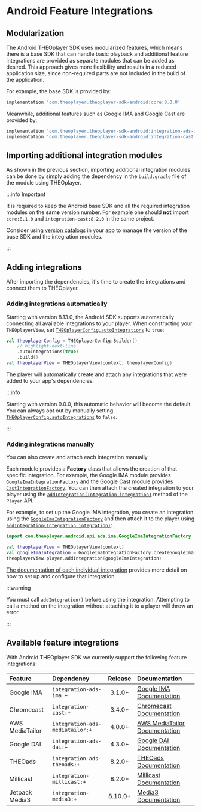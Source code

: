 # Android Feature Integrations

## Modularization

The Android THEOplayer SDK uses modularized features, which means there is a base SDK that can handle basic playback and additional feature integrations are provided as separate modules that can be added as desired.
This approach gives more flexibility and results in a reduced application size, since non-required parts are not included in the build of the application.

For example, the base SDK is provided by:

```groovy
implementation 'com.theoplayer.theoplayer-sdk-android:core:8.0.0'
```

Meanwhile, additional features such as Google IMA and Google Cast are provided by:

```groovy
implementation 'com.theoplayer.theoplayer-sdk-android:integration-ads-ima:8.0.0'
implementation 'com.theoplayer.theoplayer-sdk-android:integration-cast:8.0.0'
```

## Importing additional integration modules

As shown in the previous section, importing additional integration modules can be done by simply adding the dependency in the `build.gradle` file of the module using THEOplayer.

:::info Important

It is required to keep the Android base SDK and all the required integration modules on the **same** version number.
For example one should **not** import `core:8.1.0` and `integration-cast:8.2.0` in the same project.

Consider using [version catalogs](https://developer.android.com/build/migrate-to-catalogs) in your app
to manage the version of the base SDK and the integration modules.

:::

## Adding integrations

After importing the dependencies, it's time to create the integrations and connect them to THEOplayer.

### Adding integrations automatically

Starting with version 8.13.0, the Android SDK supports automatically connecting all available integrations to your player.
When constructing your `THEOplayerView`, set [`THEOplayerConfig.autoIntegrations`] to `true`:

```kotlin
val theoplayerConfig = THEOplayerConfig.Builder()
    // highlight-next-line
    .autoIntegrations(true)
    .build()
val theoplayerView = THEOplayerView(context, theoplayerConfig)
```

The player will automatically create and attach any integrations that were added to your app's dependencies.

:::info

Starting with version 9.0.0, this automatic behavior will become the default.
You can always opt out by manually setting [`THEOplayerConfig.autoIntegrations`] to `false`.

:::

### Adding integrations manually

You can also create and attach each integration manually.

Each module provides a **Factory** class that allows the creation of that specific integration.
For example, the Google IMA module provides [`GoogleImaIntegrationFactory`] and the Google Cast module provides [`CastIntegrationFactory`].
You can then attach the created integration to your player using the [`addIntegration(Integration integration)`][Player.addIntegration] method
of the `Player` API.

For example, to set up the Google IMA integration, you create an integration using the [`GoogleImaIntegrationFactory`]
and then attach it to the player using [`addIntegration(Integration integration)`][Player.addIntegration]:

```kotlin
import com.theoplayer.android.api.ads.ima.GoogleImaIntegrationFactory

val theoplayerView = THEOplayerView(context)
val googleImaIntegration = GoogleImaIntegrationFactory.createGoogleImaIntegration(theoplayerView)
theoplayerView.player.addIntegration(googleImaIntegration)
```

[The documentation of each individual integration](#available-feature-integrations) provides more detail on how to
set up and configure that integration.

:::warning

You must call `addIntegration()` before using the integration. Attempting to call a method on the integration
without attaching it to a player will throw an error.

:::

## Available feature integrations

With Android THEOplayer SDK we currently support the following feature integrations:

| Feature         | Dependency                      | Release | Documentation                                                                                           |
| :-------------- | :------------------------------ | :-----: | :------------------------------------------------------------------------------------------------------ |
| Google IMA      | `integration-ads-ima:+`         | 3.1.0+  | [Google IMA Documentation](../../../how-to-guides/01-ads/10-google-ima.md#android-sdk)                  |
| Chromecast      | `integration-cast:+`            | 3.4.0+  | [Chromecast Documentation](../../../how-to-guides/03-cast/01-chromecast/00-introduction.md#android-sdk) |
| AWS MediaTailor | `integration-ads-mediatailor:+` | 4.0.0+  | [AWS MediaTailor Documentation](../../../how-to-guides/01-ads/12-mediatailor.md#android-sdk)            |
| Google DAI      | `integration-ads-dai:+`         | 4.3.0+  | [Google DAI Documentation](../../../how-to-guides/01-ads/08-google-dai.md#android-sdk)                  |
| THEOads         | `integration-ads-theoads:+`     | 8.2.0+  | [THEOads Documentation](/ads/getting-started/android/)                              |
| Millicast       | `integration-millicast:+`       | 8.2.0+  | [Millicast Documentation](../../../how-to-guides/android/millicast/getting-started.mdx)                 |
| Jetpack Media3  | `integration-media3:+`          | 8.10.0+ | [Media3 Documentation](../../../how-to-guides/android/media3/getting-started.mdx)                       |

[`GoogleImaIntegrationFactory`]: pathname:///theoplayer/v8/api-reference/android/com/theoplayer/android/api/ads/ima/GoogleImaIntegrationFactory.html
[`CastIntegrationFactory`]: pathname:///theoplayer/v8/api-reference/android/com/theoplayer/android/api/cast/CastIntegrationFactory.html
[Player.addIntegration]: pathname:///theoplayer/v8/api-reference/android/com/theoplayer/android/api/player/Player.html#addIntegration(com.theoplayer.android.api.Integration)
[`THEOplayerConfig.autoIntegrations`]: pathname:///theoplayer/v8/api-reference/android/com/theoplayer/android/api/THEOplayerConfig.Builder.html#autoIntegrations(boolean)
